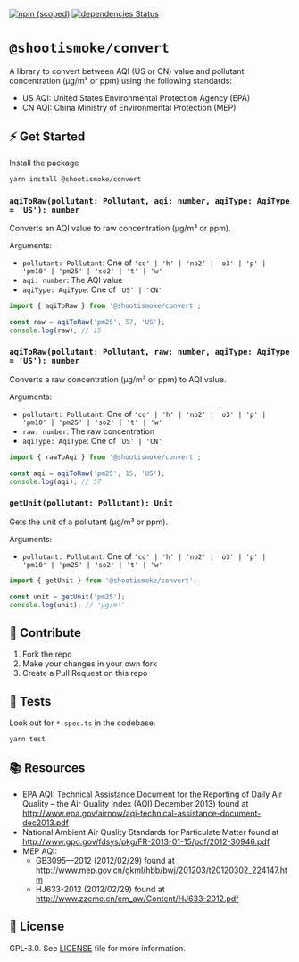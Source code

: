 [![npm (scoped)](https://img.shields.io/npm/v/@shootismoke/convert.svg)](https://www.npmjs.com/package/@shootismoke/convert)
[![dependencies Status](https://david-dm.org/shootismoke/common/status.svg?path=packages/convert)](https://david-dm.org/shootismoke/common?path=packages/convert)

# `@shootismoke/convert`

A library to convert between AQI (US or CN) value and pollutant concentration (µg/m³ or ppm) using the following standards:

- US AQI: United States Environmental Protection Agency (EPA)
- CN AQI: China Ministry of Environmental Protection (MEP)

## ⚡ Get Started

Install the package

```bash
yarn install @shootismoke/convert
```

### `aqiToRaw(pollutant: Pollutant, aqi: number, aqiType: AqiType = 'US'): number`

Converts an AQI value to raw concentration (µg/m³ or ppm).

Arguments:

- `pollutant: Pollutant`: One of `'co' | 'h' | 'no2' | 'o3' | 'p' | 'pm10' | 'pm25' | 'so2' | 't' | 'w'`
- `aqi: number`: The AQI value
- `aqiType: AqiType`: One of `'US' | 'CN'`

```typescript
import { aqiToRaw } from '@shootismoke/convert';

const raw = aqiToRaw('pm25', 57, 'US');
console.log(raw); // 15
```

### `aqiToRaw(pollutant: Pollutant, raw: number, aqiType: AqiType = 'US'): number`

Converts a raw concentration (µg/m³ or ppm) to AQI value.

Arguments:

- `pollutant: Pollutant`: One of `'co' | 'h' | 'no2' | 'o3' | 'p' | 'pm10' | 'pm25' | 'so2' | 't' | 'w'`
- `raw: number`: The raw concentration
- `aqiType: AqiType`: One of `'US' | 'CN'`

```typescript
import { rawToAqi } from '@shootismoke/convert';

const aqi = aqiToRaw('pm25', 15, 'US');
console.log(aqi); // 57
```

### `getUnit(pollutant: Pollutant): Unit`

Gets the unit of a pollutant (µg/m³ or ppm).

Arguments:

- `pollutant: Pollutant`: One of `'co' | 'h' | 'no2' | 'o3' | 'p' | 'pm10' | 'pm25' | 'so2' | 't' | 'w'`

```typescript
import { getUnit } from '@shootismoke/convert';

const unit = getUnit('pm25');
console.log(unit); // 'µg/m³'
```

## :raising_hand: Contribute

1. Fork the repo
2. Make your changes in your own fork
3. Create a Pull Request on this repo

## :microscope: Tests

Look out for `*.spec.ts` in the codebase.

```bash
yarn test
```

## :books: Resources

- EPA AQI: Technical Assistance Document for the Reporting of Daily Air
  Quality – the Air Quality Index (AQI) December 2013) found at http://www.epa.gov/airnow/aqi-technical-assistance-document-dec2013.pdf
- National Ambient Air Quality Standards for Particulate Matter found at http://www.gpo.gov/fdsys/pkg/FR-2013-01-15/pdf/2012-30946.pdf
- MEP AQI:
  - GB3095—2012 (2012/02/29) found at http://www.mep.gov.cn/gkml/hbb/bwj/201203/t20120302_224147.htm
  - HJ633-2012 (2012/02/29) found at http://www.zzemc.cn/em_aw/Content/HJ633-2012.pdf

## :newspaper: License

GPL-3.0. See [LICENSE](./LICENSE) file for more information.

